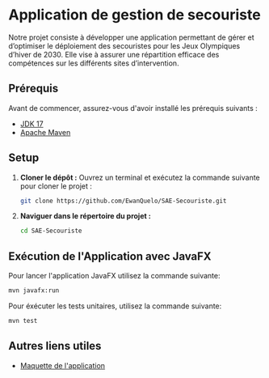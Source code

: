 # Application de gestion de secouriste

Notre projet consiste à développer une application permettant de gérer et d’optimiser le déploiement des secouristes pour les Jeux Olympiques d’hiver de 2030.
Elle vise à assurer une répartition efficace des compétences sur les différents sites d’intervention.

## Prérequis

Avant de commencer, assurez-vous d'avoir installé les prérequis suivants :

*   [JDK 17](https://www.oracle.com/java/technologies/javase-jdk17-downloads.html)
*   [Apache Maven](https://maven.apache.org/download.cgi)

## Setup

1.  **Cloner le dépôt :**
    Ouvrez un terminal et exécutez la commande suivante pour cloner le projet :
    ```bash
    git clone https://github.com/EwanQuelo/SAE-Secouriste.git
    ```

2.  **Naviguer dans le répertoire du projet :**
    ```bash
    cd SAE-Secouriste
    ```

## Exécution de l'Application avec JavaFX

Pour lancer l'application JavaFX utilisez la commande suivante:

```bash
mvn javafx:run
```

Pour éxécuter les tests unitaires, utilisez la commande suivante:

```bash
mvn test
```

## Autres liens utiles

- [Maquette de l'application](https://www.figma.com/design/dF06qKn2p0UyQLNn9riNDF/SAE-SAUV?fuid=1194680565259994865)